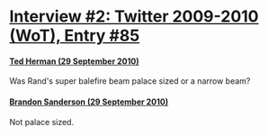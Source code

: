 # [Interview #2: Twitter 2009-2010 (WoT), Entry #85](https://www.theoryland.com/intvmain.php?i=2#85)

#### [Ted Herman (29 September 2010)](http://twitter.com/WinesprngBrothr/status/25909400070)

Was Rand's super balefire beam palace sized or a narrow beam?

#### [Brandon Sanderson (29 September 2010)](http://twitter.com/BrandSanderson/status/25950372156)

Not palace sized.

